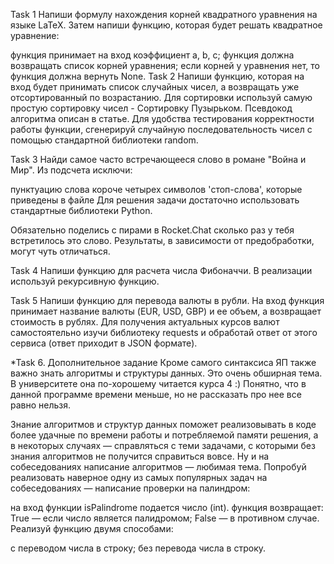 Task 1
Напиши формулу нахождения корней квадратного уравнения на языке LaTeX.
Затем напиши функцию, которая будет решать квадратное уравнение:

функция принимает на вход коэффициент a, b, c;
функция должна возвращать список корней уравнения;
если корней у уравнения нет, то функция должна вернуть None.
Task 2
Напиши функцию, которая на вход будет принимать список случайных чисел, а возвращать уже отсортированный по возрастанию.
Для сортировки используй самую простую сортировку чисел - Сортировку Пузырьком. Псевдокод алгоритма описан в статье.
Для удобства тестирования корректности работы функции, сгенерируй случайную последовательность чисел с помощью стандартной библиотеки random.

Task 3
Найди самое часто встречающееся слово в романе "Война и Мир". Из подсчета исключи:

пунктуацию
слова короче четырех символов
'cтоп-слова', которые приведены в файле
Для решения задачи достаточно использовать стандартные библиотеки Python.

Обязательно поделись с пирами в Rocket.Chat сколько раз у тебя встретилось это слово. Результаты, в зависимости от предобработки, могут чуть отличаться.

Task 4
Напиши функцию для расчета числа Фибоначчи. В реализации используй рекурсивную функцию.

Task 5
Напиши функцию для перевода валюты в рубли. На вход функция принимает название валюты (EUR, USD, GBP) и ее объем, а возвращает стоимость в рублях.
Для получения актуальных курсов валют самостоятельно изучи библиотеку requests и обработай ответ от этого сервиса (ответ приходит в JSON формате).

*Task 6. Дополнительное задание
Кроме самого синтаксиса ЯП также важно знать алгоритмы и структуры данных. Это очень обширная тема. В университете она по-хорошему читается курса 4 :) Понятно, что в данной программе времени меньше, но не рассказать про нее все равно нельзя.

Знание алгоритмов и структур данных поможет реализовывать в коде более удачные по времени работы и потребляемой памяти решения, а в некоторых случаях — справляться с теми задачами, с которыми без знания алгоритмов не получится справиться вовсе. Ну и на собеседованиях написание алгоритмов — любимая тема. Попробуй реализовать наверное одну из самых популярных задач на собеседованиях — написание проверки на пaлиндром:

на вход функции isPalindrome подается число (int).
функция возвращает:
True — если число является палидромом;
False — в противном случае.
Реализуй функцию двумя способами:

с переводом числа в строку;
без перевода числа в строку.

